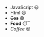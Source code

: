 * JavaScript  :smiley:
* Html  :smiley:  
* ~~Css~~ :sweat_smile:
* **Food** :sleeping:
* _Coffee_ :unamused:
